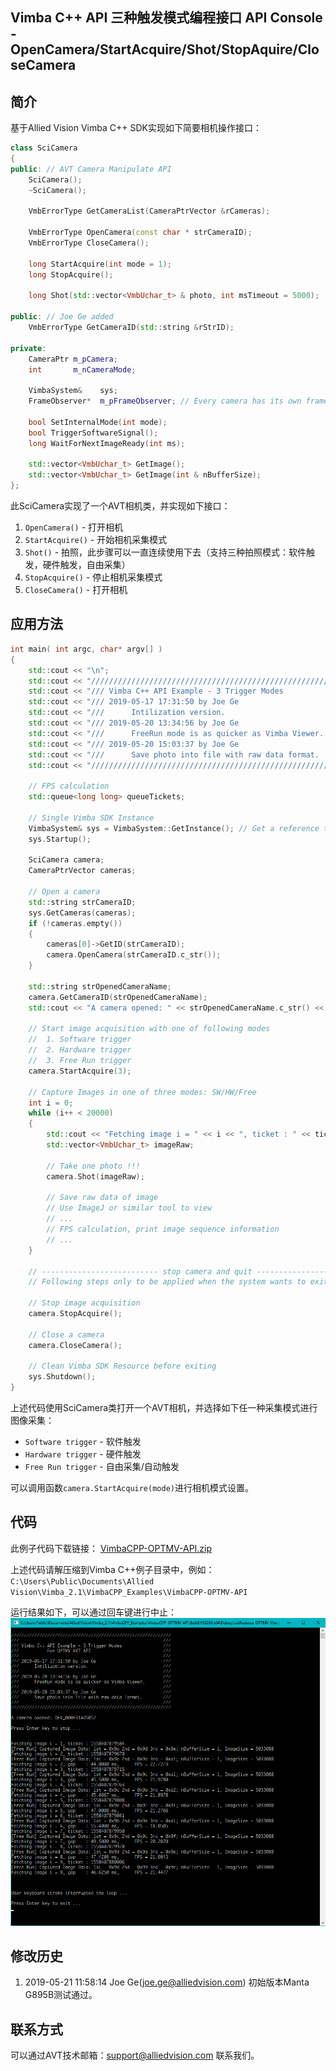 Vimba C++ API 三种触发模式编程接口 API Console - OpenCamera/StartAcquire/Shot/StopAquire/CloseCamera
---

## 简介
基于Allied Vision Vimba C++ SDK实现如下简要相机操作接口：

```CPP
class SciCamera
{
public: // AVT Camera Manipulate API
	SciCamera();
	~SciCamera(); 

	VmbErrorType GetCameraList(CameraPtrVector &rCameras);

	VmbErrorType OpenCamera(const char * strCameraID);
	VmbErrorType CloseCamera(); 

	long StartAcquire(int mode = 1);
	long StopAcquire();

	long Shot(std::vector<VmbUchar_t> & photo, int msTimeout = 5000);

public: // Joe Ge added
	VmbErrorType GetCameraID(std::string &rStrID);

private:
	CameraPtr m_pCamera;
	int       m_nCameraMode;

	VimbaSystem&    sys; 
	FrameObserver*  m_pFrameObserver; // Every camera has its own frame observer

	bool SetInternalMode(int mode); 
	bool TriggerSoftwareSignal(); 
	long WaitForNextImageReady(int ms);

	std::vector<VmbUchar_t> GetImage(); 
	std::vector<VmbUchar_t> GetImage(int & nBufferSize); 
}; 
```

此SciCamera实现了一个AVT相机类，并实现如下接口：
1. `OpenCamera()` - 打开相机
2. `StartAcquire()` - 开始相机采集模式
3. `Shot()` - 拍照，此步骤可以一直连续使用下去（支持三种拍照模式：软件触发，硬件触发，自由采集）
4. `StopAcquire()` - 停止相机采集模式 
5. `CloseCamera()` - 打开相机

## 应用方法

```CPP
int main( int argc, char* argv[] )
{
    std::cout << "\n";
    std::cout << "//////////////////////////////////////////////////////////////\n";
    std::cout << "/// Vimba C++ API Example - 3 Trigger Modes                ///\n";
    std::cout << "/// 2019-05-17 17:31:50 by Joe Ge                          ///\n";
    std::cout << "///      Intilization version.                             ///\n";
    std::cout << "/// 2019-05-20 13:34:56 by Joe Ge                          ///\n";
    std::cout << "///      FreeRun mode is as quicker as Vimba Viewer.       ///\n";
    std::cout << "/// 2019-05-20 15:03:37 by Joe Ge                          ///\n";
    std::cout << "///      Save photo into file with raw data format.        ///\n";
    std::cout << "//////////////////////////////////////////////////////////////\n\n";

	// FPS calculation
	std::queue<long long> queueTickets;

	// Single Vimba SDK Instance
	VimbaSystem& sys = VimbaSystem::GetInstance(); // Get a reference to the VimbaSystem singleton
	sys.Startup();

	SciCamera camera; 
	CameraPtrVector cameras;

	// Open a camera
	std::string strCameraID;
	sys.GetCameras(cameras);
	if (!cameras.empty())
	{
		cameras[0]->GetID(strCameraID);
		camera.OpenCamera(strCameraID.c_str());
	}

	std::string strOpenedCameraName;
	camera.GetCameraID(strOpenedCameraName);
	std::cout << "A camera opened: " << strOpenedCameraName.c_str() << std::endl;

	// Start image acquisition with one of following modes
	//  1. Software trigger  
	//  2. Hardware trigger  
	//  3. Free Run trigger 
	camera.StartAcquire(3); 

	// Capture Images in one of three modes: SW/HW/Free
	int i = 0;
	while (i++ < 20000)
	{
		std::cout << "Fetching image i = " << i << ", ticket : " << tickets() << std::endl;
		std::vector<VmbUchar_t> imageRaw;

		// Take one photo !!! 
		camera.Shot(imageRaw);

		// Save raw data of image
		// Use ImageJ or similar tool to view
		// ... 
		// FPS calculation, print image sequence information
		// ... 
	}

	// -------------------------- stop camera and quit -------------------------------------- //
	// Following steps only to be applied when the system wants to exit.

	// Stop image acquisition
	camera.StopAcquire();

	// Close a camera
	camera.CloseCamera();

	// Clean Vimba SDK Resource before exiting
	sys.Shutdown(); 
}
```
上述代码使用SciCamera类打开一个AVT相机，并选择如下任一种采集模式进行图像采集：
* `Software trigger` - 软件触发  
* `Hardware trigger` - 硬件触发 
* `Free Run trigger` - 自由采集/自动触发

可以调用函数`camera.StartAcquire(mode)`进行相机模式设置。


## 代码
此例子代码下载链接： 
[VimbaCPP-OPTMV-API.zip](https://github.com/avtcn/notes/raw/master/vimbasdk/vimba-cpp-3-programming-modes-api-console/VimbaCPP-OPTMV-API.zip)  


上述代码请解压缩到Vimba C++例子目录中，例如：  
`C:\Users\Public\Documents\Allied Vision\Vimba_2.1\VimbaCPP_Examples\VimbaCPP-OPTMV-API`


运行结果如下，可以通过回车键进行中止：
![](vimba-cpp-3-modes-trigger-console-api.png)



## 修改历史
1. 2019-05-21 11:58:14 Joe Ge(joe.ge@alliedvision.com) 初始版本Manta G895B测试通过。


## 联系方式
可以通过AVT技术邮箱：support@alliedvision.com 联系我们。
